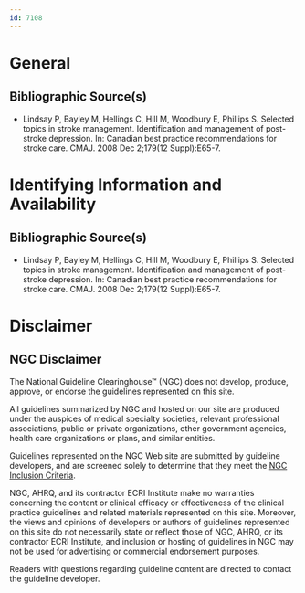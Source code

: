 ```yaml
---
id: 7108
---
```


# General

## Bibliographic Source(s)

- Lindsay P, Bayley M, Hellings C, Hill M, Woodbury E, Phillips S. Selected topics in stroke management. Identification and management of post-stroke depression. In: Canadian best practice recommendations for stroke care. CMAJ. 2008 Dec 2;179(12 Suppl):E65-7.

# Identifying Information and Availability

## Bibliographic Source(s)

- Lindsay P, Bayley M, Hellings C, Hill M, Woodbury E, Phillips S. Selected topics in stroke management. Identification and management of post-stroke depression. In: Canadian best practice recommendations for stroke care. CMAJ. 2008 Dec 2;179(12 Suppl):E65-7.

# Disclaimer

## NGC Disclaimer

The National Guideline Clearinghouse™ (NGC) does not develop, produce, approve, or endorse the guidelines represented on this site.

All guidelines summarized by NGC and hosted on our site are produced under the auspices of medical specialty societies, relevant professional associations, public or private organizations, other government agencies, health care organizations or plans, and similar entities.

Guidelines represented on the NGC Web site are submitted by guideline developers, and are screened solely to determine that they meet the [NGC Inclusion Criteria](/help-and-about/summaries/inclusion-criteria).

NGC, AHRQ, and its contractor ECRI Institute make no warranties concerning the content or clinical efficacy or effectiveness of the clinical practice guidelines and related materials represented on this site. Moreover, the views and opinions of developers or authors of guidelines represented on this site do not necessarily state or reflect those of NGC, AHRQ, or its contractor ECRI Institute, and inclusion or hosting of guidelines in NGC may not be used for advertising or commercial endorsement purposes.

Readers with questions regarding guideline content are directed to contact the guideline developer.

